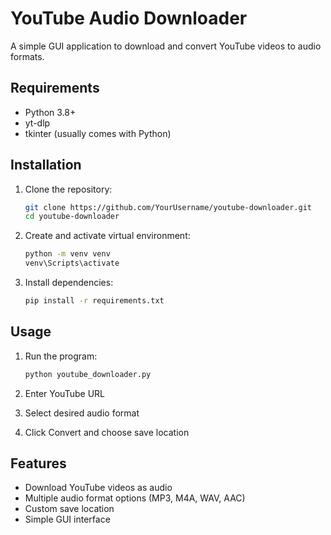 # YouTube Audio Downloader

A simple GUI application to download and convert YouTube videos to audio formats.

## Requirements

- Python 3.8+
- yt-dlp
- tkinter (usually comes with Python)

## Installation

1. Clone the repository:
   
   ```bash
   git clone https://github.com/YourUsername/youtube-downloader.git
   cd youtube-downloader
   ```

2. Create and activate virtual environment:
   
   ```bash
   python -m venv venv
   venv\Scripts\activate
   ```

3. Install dependencies:
   
   ```bash
   pip install -r requirements.txt
   ```

## Usage

1. Run the program:
   
   ```bash
   python youtube_downloader.py
   ```

2. Enter YouTube URL

3. Select desired audio format

4. Click Convert and choose save location

## Features

- Download YouTube videos as audio
- Multiple audio format options (MP3, M4A, WAV, AAC)
- Custom save location
- Simple GUI interface
